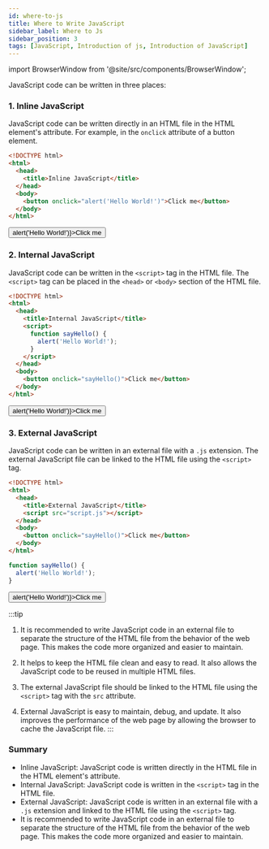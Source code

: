 ```yaml
---
id: where-to-js
title: Where to Write JavaScript
sidebar_label: Where to Js
sidebar_position: 3
tags: [JavaScript, Introduction of js, Introduction of JavaScript]
---
```


import BrowserWindow from '@site/src/components/BrowserWindow';

JavaScript code can be written in three places:

### 1. Inline JavaScript

JavaScript code can be written directly in an HTML file in the HTML element's attribute. For example, in the `onclick` attribute of a button element.

```html
<!DOCTYPE html>
<html>
  <head>
    <title>Inline JavaScript</title>
  </head>
  <body>
    <button onclick="alert('Hello World!')">Click me</button>
  </body>
</html>
```

<BrowserWindow minHeight="500" url="http://127.0.0.1:5500/index.html">
    <button onClick={()=>alert('Hello World!')}>Click me</button>
</BrowserWindow>

### 2. Internal JavaScript

JavaScript code can be written in the `<script>` tag in the HTML file. The `<script>` tag can be placed in the `<head>` or `<body>` section of the HTML file.

```html {5-9} title="index.html"
<!DOCTYPE html>
<html>
  <head>
    <title>Internal JavaScript</title>
    <script>
      function sayHello() {
        alert('Hello World!');
      }
    </script>
  </head>
  <body>
    <button onclick="sayHello()">Click me</button>
  </body>
</html>
```

<BrowserWindow minHeight="500" url="http://127.0.0.1:5500/index.html">
    <button onClick={()=>alert('Hello World!')}>Click me</button>
</BrowserWindow>

### 3. External JavaScript

JavaScript code can be written in an external file with a `.js` extension. The external JavaScript file can be linked to the HTML file using the `<script>` tag.

```html {5} title="index.html"
<!DOCTYPE html>
<html>
  <head>
    <title>External JavaScript</title>
    <script src="script.js"></script>
  </head>
  <body>
    <button onclick="sayHello()">Click me</button>
  </body>
</html>
```

```js title="script.js"
function sayHello() {
  alert('Hello World!');
}
```

<BrowserWindow minHeight="500" url="http://127.0.0.1:5500/index.html">
    <button onClick={()=>alert('Hello World!')}>Click me</button>
</BrowserWindow>

:::tip

1. It is recommended to write JavaScript code in an external file to separate the structure of the HTML file from the behavior of the web page. This makes the code more organized and easier to maintain.

2. It helps to keep the HTML file clean and easy to read. It also allows the JavaScript code to be reused in multiple HTML files.

3. The external JavaScript file should be linked to the HTML file using the `<script>` tag with the `src` attribute.

4. External JavaScript is easy to maintain, debug, and update. It also improves the performance of the web page by allowing the browser to cache the JavaScript file.
:::

### Summary

- Inline JavaScript: JavaScript code is written directly in the HTML file in the HTML element's attribute.
- Internal JavaScript: JavaScript code is written in the `<script>` tag in the HTML file.
- External JavaScript: JavaScript code is written in an external file with a `.js` extension and linked to the HTML file using the `<script>` tag.
- It is recommended to write JavaScript code in an external file to separate the structure of the HTML file from the behavior of the web page. This makes the code more organized and easier to maintain.